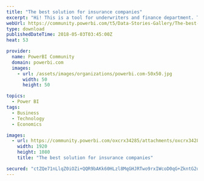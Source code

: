 ```yaml
---
title: "The best solution for insurance companies"
excerpt: "Hi! This is a tool for underwriters and finance department. This helps very quickly to find out the minimum rate and the minimum insurance premium."
webUrl: https://community.powerbi.com/t5/Data-Stories-Gallery/The-best-solution-for-insurance-companies/m-p/409839
type: download
publishedDateTime: 2018-05-03T03:45:00Z
heat: 53

provider:
  name: PowerBI Community
  domain: powerbi.com
  images:
    - url: /assets/images/organizations/powerbi.com-50x50.jpg
      width: 50
      height: 50

topics:
  - Power BI
tags:
  - Business
  - Technology
  - Economics

images:
  - url: https://community.powerbi.com/oxcrx34285/attachments/oxcrx34285/DataStoriesGallery/1859/1/END.jpg
    width: 1920
    height: 1080
    title: "The best solution for insurance companies"

secured: "ctZQe71nLlqZ0iOZi+QQR9bAKk60HLzl8MqGHJRTwo9rxIWcoD0qG+ZkntG2qy3NycUjFjKYfkYRbf2zMNL+UVbMlp4D7kAQm3uCmWMopsqjVCcBlwiCP3fl3KgNVhwI5d/UY0CcTVJ9fSIAeju5q5jwN5BDeEAEHHndUV3t2EBsMOdfGWGzQZHcYo9Ir7nWgzPl1kIyA88sN3TFBIIMit3NThksKkJ9mbXNjhW5zQwEzbCDn0JpiiAXrjoK8xmiNKd0QhR8U13n7ABzmr6Ib3sgmo25Z5XZENv8foosoDKgUkYFcoBKgl5FAcpx+OY7vDYtlROUWw7BMTMW5BGQENtHZ5fIrioVggdwRFQGmxR4rr4cgTSUEEj4lK6Ib4+O;YeQQwBpVgSWzdHPfU5AvAg=="
---
```


